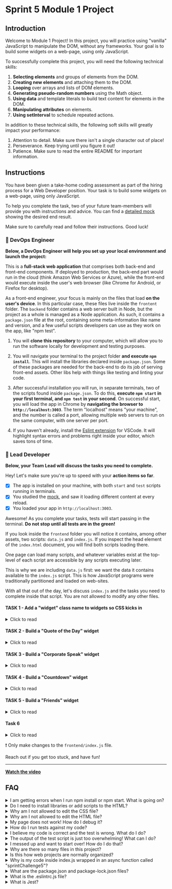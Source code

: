 # Sprint 5 Module 1 Project

## Introduction

Welcome to Module 1 Project! In this project, you will practice using "vanilla" JavaScript to manipulate the DOM, without any frameworks. Your goal is to build some widgets on a web-page, using only JavaScript.

To successfully complete this project, you will need the following technical skills:

1. **Selecting elements** and groups of elements from the DOM.
1. **Creating new elements** and attaching them to the DOM.
1. **Looping** over arrays and lists of DOM elements.
1. **Generating pseudo-random numbers** using the Math object.
1. **Using data** and template literals to build text content for elements in the DOM.
1. **Manipulating attributes** on elements.
1. **Using setInterval** to schedule repeated actions.

In addition to these technical skills, the following soft skills will greatly impact your performance:

1. Attention to detail. Make sure there isn't a single character out of place!
1. Perseverance. Keep trying until you figure it out!
1. Patience. Make sure to read the entire README for important information.

## Instructions

You have been given a take-home coding assessment as part of the hiring process for a Web Developer position. Your task is to build some widgets on a web-page, using only JavaScript.

To help you complete the task, two of your future team-members will provide you with instructions and advice. You can find a [detailed mock](https://bloominstituteoftechnology.github.io/W_U2_S5_module_project/) showing the desired end result.

Make sure to carefully read and follow their instructions. Good luck!

### 💾 DevOps Engineer

**Below, a DevOps Engineer will help you set up your local environment and launch the project:**

This is a **full-stack web application** that comprises both back-end and front-end components. If deployed to production, the back-end part would run in the cloud (think Amazon Web Services or Azure), while the front-end would execute inside the user's web browser (like Chrome for Android, or Firefox for desktop).

As a front-end engineer, your focus is mainly on the files that load **on the user's device**. In this particular case, these files live inside the `frontent` folder. The `backend` folder contains a web server built in Node, but the project as a whole is managed as a Node application. As such, it contains a `package.json` file at the root, containing some meta-information like name and version, and a few useful scripts developers can use as they work on the app, like "npm test".

1. You will **clone this repository** to your computer, which will allow you to run the software locally for development and testing purposes.

1. You will navigate your terminal to the project folder **and execute `npm install`**. This will install the libraries declared inside `package.json`. Some of these packages are needed for the back-end to do its job of serving front-end assets. Other libs help with things like testing and linting your code.

1. After successful installation you will run, in separate terminals, two of the scripts found inside `package.json`. To do this, **execute `npm start` in your first terminal, and `npm test` in your second**. On successful start, you will load the app in Chrome by **navigating the browser to `http://localhost:3003`**. The term "localhost" means "your machine", and the number is called a port, allowing multiple web servers to run on the same computer, with one server per port.

1. If you haven't already, install the [Eslint extension](https://marketplace.visualstudio.com/items?itemName=dbaeumer.vscode-eslint) for VSCode. It will highlight syntax errors and problems right inside your editor, which saves tons of time.

### 🥷 Lead Developer

**Below, your Team Lead will discuss the tasks you need to complete.**

Hey! Let's make sure you're up to speed with your **action items so far**.

- [x] The app is installed on your machine, with both `start` and `test` scripts running in terminals.
- [x] You studied the [mock](https://bloominstituteoftechnology.github.io/W_U2_S5_module_project/), and saw it loading different content at every reload.
- [x] You loaded your app in `http://localhost:3003`.

Awesome! As you complete your tasks, tests will start passing in the terminal. **Do not stop until all tests are in the green!**

If you look inside the `frontend` folder you will notice it contains, among other assets, two scripts: `data.js` and `index.js`. If you inspect the head element of the `index.html` document, you will find both scripts loading there.

One page can load many scripts, and whatever variables exist at the top-level of each script are accessible by any scripts executing later.

This is why we are including `data.js` first: we want the data it contains available to the `index.js` script. This is how JavaScript programs were traditionally partitioned and loaded on web-sites.

With all that out of the day, let's discuss `index.js` and the tasks you need to complete inside that script. You are not allowed to modify any other files.

#### TASK 1 - Add a "widget" class name to widgets so CSS kicks in

<details>
  <summary>Click to read</summary>

  ---

Inside the section element in the HTML, there are four divs. Add a class name of "widget" to all of them. Do not modify the HTML. Work inside `index.js` exclusively!

You will know your code is working correctly because some CSS will kick in for the widgets, and you will also see a passing test inside your tests. The end result in the DOM should look like the following:

```html
<section>
  <div class="quoteoftheday widget">
    <h3>Quote of the Day</h3>
  </div>
  <div class="corporatespeak widget">
    <h3>Corporate Speak</h3>
  </div>
  <div class="countdown widget">
    <h3>Countdown</h3>
  </div>
  <div class="friends widget">
    <h3>Friends</h3>
  </div>
</section>
```

  ---

</details>

#### TASK 2 - Build a "Quote of the Day" widget

<details>
  <summary>Click to read</summary>

  ---

Let's start by using a `console.log` to print the variable `quotes` to the console. Even though this variable is not declared anywhere in `index.js`, it is defined because the `data.js` script loaded it into the global space shared by all scripts.

Now that we have determined we have access to an array of quotes, you will use `Math.random` (research how!) to generate a random index between 0 and 9. You will use this random index to grab one of the quotes in the quotes array.

Use the random quote you selected to construct the following markup in the DOM:

```html
<!-- the actual text will change depending on the quote -->
<div class="quoteoftheday widget">
  <h3>Quote of the Day</h3>
  <div>Optimism is an occupational hazard of programming: feedback is the treatment.</div>
  <div>Kent Beck in 2003</div>
</div>
```

Some of the quotes have a `null` date because it is unknown. In such cases, the div containing the author should be in the following format:

```html
<!-- the name will change depending on the quote -->
<div>John Romero in an unknown date</div>
```

  ---

</details>

#### TASK 3 - Build a "Corporate Speak" widget

<details>
  <summary>Click to read</summary>

  ---

Using the `adverbs`, `nouns` and `verbs` in `data.js`, construct DOM in the following format:

```html
<div class="corporatespeak widget">
  <h3>Corporate Speak</h3>
  <p>
    We need to <!-- random verb --> our <!-- random noun --> <!-- random adverb -->
    in order to <!-- random verb --> our <!-- random noun --> <!-- random adverb -->.
  </p>
</div>
```

  ---

</details>

#### TASK 4 - Build a "Countdown" widget

<details>
  <summary>Click to read</summary>

  ---

- This widget first displays "T-minus 5...".
- 1000 milliseconds later, it should display  "T-minus 4..."
- 1000 milliseconds later, it should display  "T-minus 3..."
- 1000 milliseconds later, it should display  "T-minus 2..."
- 1000 milliseconds later, it should display  "T-minus 1..."
- 1000 milliseconds later, it should display  "Liftoff! 🚀"

You will need `setInterval` and optionally `clearInterval` (research this!). The DOM after 3000 milliseconds should look like so:

```html
<div class="countdown widget">
  <h3>Countdown</h3>
  <p>T-minus 2...</p>
</div>
```

  ---

</details>

#### TASK 5 - Build a "Friends" widget

<details>
  <summary>Click to read</summary>

  ---

Select a random person from the `people` array in `data.js`, using `Math.random` for this.

Each person has, among other attributes, a `friends` array containing the IDs of some buddies, which are also contained inside the `people` array.

Use the random person to construct DOM in the following format:

```html
<div class="friends widget">
  <h3>Friends</h3>
  <p>Michael Chen was born in 1995 and is friends with Carlos Garcia, Mohammed Ali and Jason Wong.</p>
</div>
```

Note how the string is formatted, taking careful note of punctuation and proper placement of the "and" before the last friend.

If the person is unlucky enough not to have any friends inside their `friends` property, the paragraph renders to the DOM like so:

```html
<p>Luis Gonzalez was born in 1990 and has no friends.</p>
```

  ---

</details>

#### Task 6

<details>
  <summary>Click to read</summary>

  ---

We need to be able to tab between widgets using the Tab key, which helps make the site more accessible.

In order to do this, select the first widget from the DOM and add give it a `tabindex` attribute of "1".

The second one should have a `tabindex` of "2" and so on. Here is what the Countdown widget would look like as an example:

```html
<div class="countdown widget" tabindex="3">
  <h3>Countdown</h3>
  <p>Liftoff! 🚀</p>
</div>
```

  ---

</details>

❗ Only make changes to the `frontend/index.js` file.

Reach out if you get too stuck, and have fun!

  ---

</details>

**[Watch the video](http://wistia.com)**

## FAQ

<details>
  <summary>I am getting errors when I run npm install or npm start. What is going on?</summary>

This project requires Node correctly installed on your computer in order to work. Your learning materials should have covered installation of Node. Sometimes Node can be installed but mis-configured. You can try executing `npm run fixit` (check `package.json` to see what this does), but if Node errors are recurrent, it indicates something is wrong with your machine or configuration, in which case you should request assistance from Staff.

</details>

<details>
  <summary>Do I need to install libraries or add scripts to the HTML?</summary>

No. Everything you need should be installed already, including Axios.

</details>

<details>
  <summary>Why am I not allowed to edit the CSS file?</summary>

The CSS is the domain of a different team, and in this particular project we're not supposed to touch it. Do not use inline styles to get around this limitation! It will only make the CSS team angry. And believe us, you want CSS specialists happy because they can write CSS twenty times faster than you.

</details>

<details>
  <summary>Why am I not allowed to edit the HTML file?</summary>

This particular part of the product is a Single Page Application, so the HTML is mostly empty and the page is generated automatically using JavaScript. We would not want to manually edit HTML files in a website that changed all the time! It would be untenable.

</details>

<details>
  <summary>My page does not work! How do I debug it?</summary>

Save your changes, and reload the site in Chrome. If you have a syntax problem in your code, the app will print error messages in the Console. Focus on the first message. Place console logs right before the crash site (errors usually inform of the line number where the problem is originating) and see if your variables contain the data you think they do. If there are no errors but the page is not doing what it's supposed to, the debugging technique is similar: put console logs to ensure that the code you are working on is actually executing, and to check that all variables in the area hold the correct data.

</details>

<details>
  <summary>How do I run tests against my code?</summary>

Execute `npm test` in your terminal. If a particular test is giving you grief, don't jump straight to the code to try and fix it. Go to Chrome first, and make sure you can replicate the problem there. A problem we can reliably replicate is a problem mostly fixed.

</details>

<details>
  <summary>I believe my code is correct and the test is wrong. What do I do?</summary>

On occasion the test runner will get stuck. Use CTRL-C to kill the tests, and then `npm test` to launch them again. Try to reproduce the problem the test is complaining about by interacting with the site in Chrome, and do not code "to make the test happy". Code so that **your app does exactly what the mock does**. The tests are there for confirmation. Although it's possible that a particular test be flawed, statistically it's more likely that the bug is in your own code. If the problem persists, please request assistance from Staff.

</details>

<details>
  <summary>The output of the test script is just too overwhelming! What can I do?</summary>

If you need to disable all tests except the one you are focusing on, edit the `mvp.test.js` file and, as an example, change `test('👉 focus on this', () => { etc })` to be `test.only('👉 focus on this', () => { etc })`. (Note the "only".)

</details>

<details>
  <summary>I messed up and want to start over! How do I do that?</summary>

**Do NOT delete your repository from GitHub!** Instead, commit _frequently_ as you work. Make a commit whenever you achieve _anything_ and the app isn't crashing in Chrome. This in practice creates restore points you can use should you wreak havoc with your app. If you find yourself in a mess, use `git reset --hard` to simply discard all changes to your code since your last commit. If you are dead-set on restarting the challenge from scratch, you can do this with Git as well, but it is advised that you request assistance from Staff.

</details>

<details>
  <summary>Why are there so many files in this project?</summary>

Although a small, "old-fashioned" website might be made of just HTML, CSS and JS files, these days we mostly manage projects with Node and its package manager, NPM. Node apps typically have a `package.json` file and several other configuration files placed at the root of the project. This project also includes automated tests and a web server, which adds a little bit of extra complexity and files.

</details>

<details>
  <summary>Is this how web projects are normally organized?</summary>

Web projects can be organized in a million ways, there aren't many standards. Some developers like it like this, while others prefer to use opinionated frameworks, which do a lot of magic but prescribe that folders and files be structured and named just so.

</details>

<details>
  <summary>Why is my code inside index.js wrapped in an async function called "sprintChallenge5"?</summary>

This way we can easily import your code as a single function in the `mvp.test.js` test suite. The export syntax is at the bottom of `index.js`. The function declaration is prefixed by the `async` keyword to allow you to use `await` inside it.

</details>

<details>
  <summary>What are the package.json and package-lock.json files?</summary>

The `package.json` file contains meta-information about the project like its version number, scripts that the developer can execute, and a list of the dependencies that are downloaded when you execute `npm install`. There can be some wiggle room to allow newer versions of the dependencies to be installed, so the `package-lock.json` file, when present, makes sure the exact same versions of everything are used every time the project is installed from scratch.

</details>

<details>
  <summary>What is the .eslintrc.js file?</summary>

This file works in combination with the Eslint extension for VSCode to highlight syntax errors and problems in your code. By editing this file you can customize your linting rules.

</details>

<details>
  <summary>What is Jest?</summary>

Jest is a framework that allows you to write tests and execute them, to alert you very quickly of problems with the code. Jest can do in seconds what an entire Quality Assurance team would take hours or even days. In the context of the Sprint Challenge, Jest is used to check your code against specification and give you a grade (% of tests passing).

</details>

